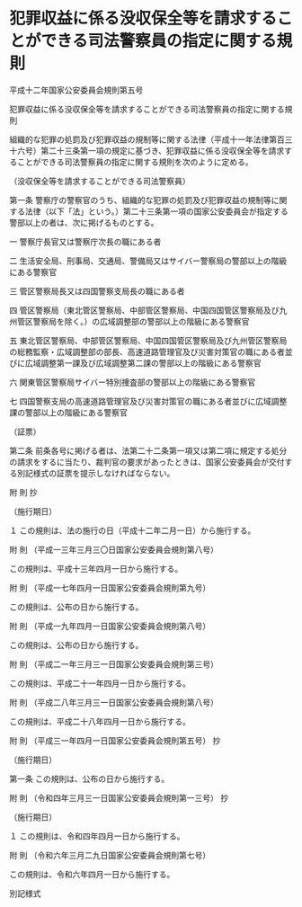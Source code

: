 # 犯罪収益に係る没収保全等を請求することができる司法警察員の指定に関する規則

平成十二年国家公安委員会規則第五号

犯罪収益に係る没収保全等を請求することができる司法警察員の指定に関する規則

組織的な犯罪の処罰及び犯罪収益の規制等に関する法律（平成十一年法律第百三十六号）第二十三条第一項の規定に基づき、犯罪収益に係る没収保全等を請求することができる司法警察員の指定に関する規則を次のように定める。

（没収保全等を請求することができる司法警察員）

第一条 警察庁の警察官のうち、組織的な犯罪の処罰及び犯罪収益の規制等に関する法律（以下「法」という。）第二十三条第一項の国家公安委員会が指定する警部以上の者は、次に掲げるものとする。

一 警察庁長官又は警察庁次長の職にある者

二 生活安全局、刑事局、交通局、警備局又はサイバー警察局の警部以上の階級にある警察官

三 管区警察局長又は四国警察支局長の職にある者

四 管区警察局（東北管区警察局、中部管区警察局、中国四国管区警察局及び九州管区警察局を除く。）の広域調整部の警部以上の階級にある警察官

五 東北管区警察局、中部管区警察局、中国四国管区警察局及び九州管区警察局の総務監察・広域調整部の部長、高速道路管理官及び災害対策官の職にある者並びに広域調整第一課及び広域調整第二課の警部以上の階級にある警察官

六 関東管区警察局サイバー特別捜査部の警部以上の階級にある警察官

七 四国警察支局の高速道路管理官及び災害対策官の職にある者並びに広域調整課の警部以上の階級にある警察官

（証票）

第二条 前条各号に掲げる者は、法第二十二条第一項又は第二項に規定する処分の請求をするに当たり、裁判官の要求があったときは、国家公安委員会が交付する別記様式の証票を提示しなければならない。

附 則 抄

（施行期日）

１ この規則は、法の施行の日（平成十二年二月一日）から施行する。

附 則 （平成一三年三月三〇日国家公安委員会規則第八号）

この規則は、平成十三年四月一日から施行する。

附 則 （平成一七年四月一日国家公安委員会規則第九号）

この規則は、公布の日から施行する。

附 則 （平成一九年四月一日国家公安委員会規則第八号）

この規則は、公布の日から施行する。

附 則 （平成二一年三月三一日国家公安委員会規則第三号）

この規則は、平成二十一年四月一日から施行する。

附 則 （平成二八年三月三一日国家公安委員会規則第八号）

この規則は、平成二十八年四月一日から施行する。

附 則 （平成三一年四月一日国家公安委員会規則第五号） 抄

（施行期日）

第一条 この規則は、公布の日から施行する。

附 則 （令和四年三月三一日国家公安委員会規則第一三号） 抄

（施行期日）

１ この規則は、令和四年四月一日から施行する。

附 則 （令和六年三月二九日国家公安委員会規則第七号）

この規則は、令和六年四月一日から施行する。

別記様式

[](/./pict/2FH00000059046.pdf)
